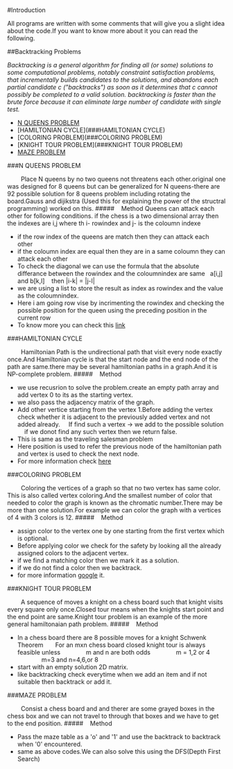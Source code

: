 
#Introduction

All programs are written with some comments that will give you a slight idea about the code.If you want to know more about it you can read the following.

##Backtracking Problems

*Backtracking is a general algorithm for finding all (or some) solutions to some computational problems, notably constraint satisfaction problems, that incrementally builds candidates to the solutions, and abandons each partial candidate c ("backtracks") as soon as it determines that c cannot possibly be completed to a valid solution.
backtracking is faster than the brute force because it can eliminate large number of candidate with single test.*

* [N QUEENS PROBLEM](###N-QUEENS-PROBLEM)
* [HAMILTONIAN CYCLE](###HAMILTONIAN CYCLE)
* [COLORING PROBLEM](###COLORING PROBLEM)
* [KNIGHT TOUR PROBLEM](###KNIGHT TOUR PROBLEM)
* [MAZE PROBLEM](###maze-problem)




###N QUEENS PROBLEM

&nbsp;&nbsp;&nbsp;&nbsp;&nbsp;&nbsp;&nbsp;&nbsp;Place N queens by no two queens not threatens each other.original one was designed for 8 queens but can be generalized for N queens-there are 92 possible solution for 8 queens problem including rotating the board.Gauss and dijikstra (Used this for explaining the power of the structral programming) worked on this.
#####&nbsp;&nbsp;&nbsp;&nbsp;Method
Queens can attack each other for following conditions.
if the chess is a two dimensional array then the indexes are i,j where th i- rowindex and j- is the coloumn indexe
* if the row index of the queens are match then they can attack each other
*	if the coloumn index are equal then they are in a same coloumn they can attack each other
* To check the diagonal we can use the formula that the absolute differance between the rowindex and the coloumnindex are same
&nbsp;&nbsp;a[i,j] and b[k,l]
&nbsp;&nbsp;	then |i-k| = |j-l|
* we are using a list to store the result as index as rowindex and the value as the coloumnindex.
* Here i am going row vise by incrimenting the rowindex and checking the possible position for the queen using the preceding position in the current row
* To know more you can check this [link](https://developers.google.com/optimization/puzzles/queens#propagation-and-backtracking) 

###HAMILTONIAN CYCLE

&nbsp;&nbsp;&nbsp;&nbsp;&nbsp;&nbsp;&nbsp;&nbsp;Hamiltonian Path is the undirectional path that visit every node exactly once.And Hamiltonian cycle is that the start node and the end node of the path are same.there may be several hamiltonian paths in a graph.And it is NP-complete problem.
#####&nbsp;&nbsp;&nbsp;&nbsp;Method
* we use recusrion to solve the problem.create an empty path array and add vertex 0 to its as the starting vertex.
* we also pass the adjacency matrix of the graph.
* Add other vertice starting from the vertex 1.Before adding the vertex check whether it is  adjacent to the previously added vertex and not added already.
&nbsp;&nbsp;&nbsp;&nbsp;If find such a  vertex -> we add to the possible solution 
&nbsp;&nbsp;&nbsp;&nbsp;if we donot find any such vertex then we return false.
* This is same as the traveling salesman problem
* Here position is used to refer the  previous node of the hamiltonian path and vertex is used to check the next node.
* For more information check [here](http://www.geeksforgeeks.org/backtracking-set-7-hamiltonian-cycle/)

###COLORING PROBLEM

&nbsp;&nbsp;&nbsp;&nbsp;&nbsp;&nbsp;&nbsp;&nbsp;Coloring the vertices of a graph so that no two vertex has same color. This is also called vertex coloring.And the smallest number of color that needed to color the graph is known as the chromatic number.There may be more than one solution.For example we can color the graph with a vertices of 4 with 3 colors is 12.
#####&nbsp;&nbsp;&nbsp;&nbsp;Method
* assign color to the vertex one by one  starting from the first vertex which is optional.
* Before applying color we check for the safety by looking all the already assigned colors to the adjacent vertex.
* if we find a matching color then we mark it as a solution.
* if we do not find a color then we backtrack.
* for more information [google](https://www.google.co.in) it.

###KNIGHT TOUR PROBLEM

&nbsp;&nbsp;&nbsp;&nbsp;&nbsp;&nbsp;&nbsp;&nbsp;A sequence of moves a knight on a chess board such that knight visits every square only once.Closed tour means when the knights start point and the end point are same.Knight tour problem is an example of the more general hamiltonaian path problem.
#####&nbsp;&nbsp;&nbsp;&nbsp;Method
* In a chess board there are 8 possible moves for a knight
 Schwenk Theorem
&nbsp;&nbsp;&nbsp;&nbsp;&nbsp;&nbsp;For an mxn chess board closed knight tour is always feasible unless
&nbsp;&nbsp;&nbsp;&nbsp;&nbsp;&nbsp;&nbsp;&nbsp;&nbsp;&nbsp;&nbsp;&nbsp;&nbsp;&nbsp;m and n are both odds
&nbsp;&nbsp;&nbsp;&nbsp;&nbsp;&nbsp;&nbsp;&nbsp;&nbsp;&nbsp;&nbsp;&nbsp;&nbsp;&nbsp;m = 1,2 or 4
&nbsp;&nbsp;&nbsp;&nbsp;&nbsp;&nbsp;&nbsp;&nbsp;&nbsp;&nbsp;&nbsp;&nbsp;&nbsp;&nbsp;m=3 and n=4,6,or 8
* start with an empty solution 2D matrix.
* like backtracking check everytime when we add an item and if not suitable then backtrack or add it.

###MAZE PROBLEM

&nbsp;&nbsp;&nbsp;&nbsp;&nbsp;&nbsp;&nbsp;&nbsp;Consist a chess board and and therer are some grayed boxes in the chess box and we can not travel to through that boxes and we have to get to the end position.
#####&nbsp;&nbsp;&nbsp;&nbsp;Method
* Pass the maze table as a 'o' and '1' and use the backtrack to backtrack when '0' encountered.
* same as above codes.We can also solve this using the DFS(Depth First Search)
